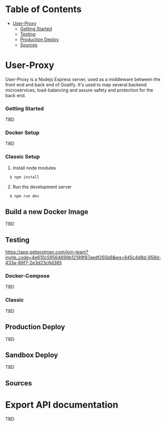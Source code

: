 # Table of Contents

* [User-Proxy](#User-Proxy)
  * [Getting Started](#getting-started)
  * [Testing](#testing)
  * [Production Deploy](#production-deploy)
  * [Sources](#sources)

# User-Proxy

User-Proxy is a Nodejs Express server, used as a middleware between the front end and back end of Goalify. It's used to map several backend microservices, load-balancing and assure safety and protection for the back end.

### Getting Started

TBD


### Docker Setup

TBD

### Classic Setup

1. Install node modules

  ```bash
    $ npm install
  ```

2. Run the development server

  ```bash
    $ npm run dev
  ```

## Build a new Docker Image

TBD

## Testing

https://app.getpostman.com/join-team?invite_code=4e610c59564699b12199f87aedf265b8&ws=845c4d8d-958d-433a-89f7-2e3d23c6d385

### Docker-Compose

TBD

### Classic

TBD

## Production Deploy

TBD

## Sandbox Deploy

TBD

## Sources



# Export API documentation

TBD
